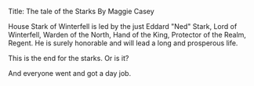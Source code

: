 Title: The tale of the Starks
By Maggie Casey

House Stark of Winterfell is led by the just Eddard "Ned" Stark, Lord of
Winterfell, Warden of the North, Hand of the King, Protector of the Realm,
Regent.  He is surely honorable and will lead a long and prosperous life.

This is the end for the starks.  Or is it?

And everyone went and got a day job.
